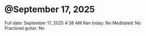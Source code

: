 # @September 17, 2025

Full date: September 17, 2025 4:38 AM
Ran today: No
Meditated: No
Practiced guitar: No